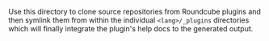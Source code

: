 Use this directory to clone source repositories from Roundcube plugins
and then symlink them from within the individual `<lang>/_plugins` directories
which will finally integrate the plugin's help docs to the generated output.
